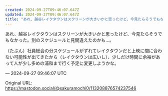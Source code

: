 ```yaml
---
created: 2024-09-27T09:46:07.647Z
updated: 2024-09-27T09:46:07.647Z
title: "あれ、越谷レイクタウンはスクリーンが大きいかと思ったけど、今見たらそうでもなかっ[...]"
---
```


<p>あれ、越谷レイクタウンはスクリーンが大きいかと思ったけど、今見たらそうでもなかった。別のスケジュールと見間違えたのかも…。</p><p>（たぶん）社員総会の分スケジュールがずれてレイクタウンだと上映に間に合わない可能性が出てきたから（レイクタウンは広いし）、少しだけ時間に余裕があって人が少し多めの浦和まで行く予定に変更しようかな。</p>

&mdash; 2024-09-27 09:46:07 UTC

Original URL: https://mastodon.social/@sakuramochi0/113208876574237546
